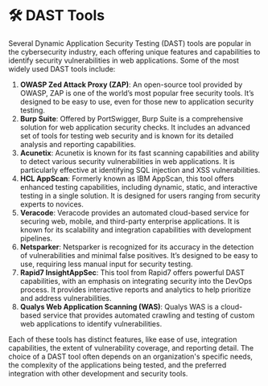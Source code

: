 # 🛠 DAST Tools

Several Dynamic Application Security Testing (DAST) tools are popular in the cybersecurity industry, each offering unique features and capabilities to identify security vulnerabilities in web applications. Some of the most widely used DAST tools include:

1. **OWASP Zed Attack Proxy (ZAP)**: An open-source tool provided by OWASP, ZAP is one of the world’s most popular free security tools. It’s designed to be easy to use, even for those new to application security testing.
2. **Burp Suite**: Offered by PortSwigger, Burp Suite is a comprehensive solution for web application security checks. It includes an advanced set of tools for testing web security and is known for its detailed analysis and reporting capabilities.
3. **Acunetix**: Acunetix is known for its fast scanning capabilities and ability to detect various security vulnerabilities in web applications. It is particularly effective at identifying SQL injection and XSS vulnerabilities.
4. **HCL AppScan**: Formerly known as IBM AppScan, this tool offers enhanced testing capabilities, including dynamic, static, and interactive testing in a single solution. It is designed for users ranging from security experts to novices.
5. **Veracode**: Veracode provides an automated cloud-based service for securing web, mobile, and third-party enterprise applications. It is known for its scalability and integration capabilities with development pipelines.
6. **Netsparker**: Netsparker is recognized for its accuracy in the detection of vulnerabilities and minimal false positives. It’s designed to be easy to use, requiring less manual input for security testing.
7. **Rapid7 InsightAppSec**: This tool from Rapid7 offers powerful DAST capabilities, with an emphasis on integrating security into the DevOps process. It provides interactive reports and analytics to help prioritize and address vulnerabilities.
8. **Qualys Web Application Scanning (WAS)**: Qualys WAS is a cloud-based service that provides automated crawling and testing of custom web applications to identify vulnerabilities.

Each of these tools has distinct features, like ease of use, integration capabilities, the extent of vulnerability coverage, and reporting detail. The choice of a DAST tool often depends on an organization's specific needs, the complexity of the applications being tested, and the preferred integration with other development and security tools.
